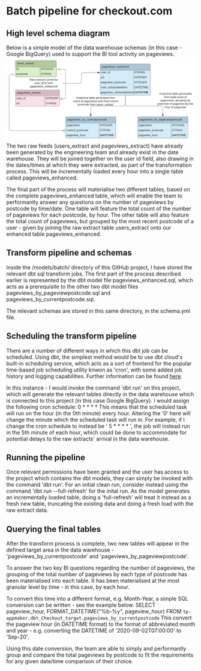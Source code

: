 # Batch pipeline for checkout.com 
## High level schema diagram
Below is a simple model of the data warehouse schemas (in this case - Google BigQuery) used to support the BI tool activity on pageviews.
![dwh-model](https://github.com/yag101/dbt-batch-pipeline-checkout/blob/master/dwh-model.png?raw=true)
The two raw feeds (users_extract and pageviews_extract) have already been generated by the engineering team and already exist in the date warehouse. They will be joined together on the user id field, also drawing in the dates/times at which they were extracted, as part of the transformation process. This will be incrementally loaded every hour into a single table called pageviews_enhanced.

The final part of the process will materialise two different tables, based on the complete pageviews_enhanced table, which will enable the team to performantly answer any questions on the number of pageviews by postcode by time/date. One table will feature the total count of the number of pageviews for each postcode, by hour. The other table will also feature the total count of pageviews, but grouped by the most recent postcode of a user - given by joining the raw extract table users_extract onto our enhanced table pageviews_enhanced.

## Transform pipeline and schemas
Inside the /models/batch/ directory of this GitHub project, I have stored the relevant dbt sql transform jobs. The first part of the process described earlier is represented by the dbt model file pageviews_enhanced.sql, which acts as a prerequisite to the other two dbt model files pageviews_by_pageviewpostcode.sql and pageviews_by_currentpostcode.sql.

The relevant schemas are stored in this same directory, in the schema.yml file.

## Scheduling the transform pipeline
There are a number of different ways in which this dbt job can be scheduled. Using dbt, the simplest method would be to use dbt cloud's built-in scheduling service, which acts as a sort of frontend for the popular time-based job scheduling utility knwon as 'cron', with some added job history and logging capabilities. Further information can be found [here](https://docs.getdbt.com/docs/running-a-dbt-project/running-dbt-in-production/#using-dbt-cloud).

In this instance - I would invoke the command 'dbt run' on this project, which will generate the relevant tables directly in the data warehouse which is connected to this project (in this case Google BigQuery). I would assign the following cron schedule:
0 * * * *
This means that the scheduled task will run on the hour (in the 0th minute) every hour. Altering the '0' here will change the minute which the scheduled task will run in. For example, if I change the cron schedule to instead be ' 5 * * * * ', the job will instead run in the 5th minute of each hour, which could be done to accommodate for potential delays to the raw extracts' arrival in the data warehouse.

## Running the pipeline
Once relevant permissions have been granted and the user has access to the project which contains the dbt models, they can simply be invoked with the command 'dbt run'. For an initial clean run, consider instead using the command 'dbt run --full-refresh' for the inital run. As the model generates an incrementally loaded table, doing a 'full-refresh' will treat it instead as a fresh new table, truncating the existing data and doing a fresh load with the raw extract data.

## Querying the final tables
After the transform process is complete, two new tables will appear in the defined target area in the data warehouse - 'pageviews_by_currentpostcode' and 'pageviews_by_pageviewpostcode'.

To answer the two key BI questions regarding the number of pageviews, the grouping of the total number of pageviews by each type of postcode has been materialised into each table. It has been materialised at the most granular level by time - in this case, by each hour.

To convert this time into a different format, e.g. Month-Year, a simple SQL conversion can be written - see the example below.
    SELECT
      pageview_hour,
      FORMAT_DATETIME("%b-%y", pageview_hour)
    FROM
      `tp-appmaker.dbt_Checkout_target.pageviews_by_currentpostcode`
This convert the pageview hour (in DATETIME format) to the format of abbreviated month and year - e.g. converting the DATETIME of '2020-09-02T07:00:00' to 'Sep-20'.

Using this date conversion, the team are able to simply and performantly group and compare the total pageviews by postcode to fit the requirements for any given date/time comparison of their choice.
